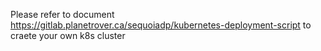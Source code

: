Please refer to document 
https://gitlab.planetrover.ca/sequoiadp/kubernetes-deployment-script
to craete your own k8s cluster
